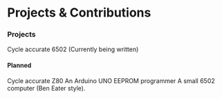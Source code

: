 # Projects & Contributions

### Projects

Cycle accurate 6502 (Currently being written)




#### Planned
Cycle accurate Z80
An Arduino UNO EEPROM programmer
A small 6502 computer (Ben Eater style).
